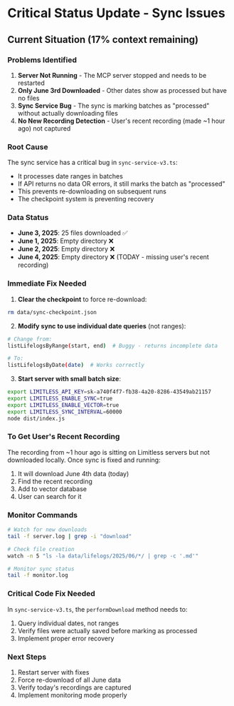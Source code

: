# Critical Status Update - Sync Issues

## Current Situation (17% context remaining)

### Problems Identified

1. **Server Not Running** - The MCP server stopped and needs to be restarted
2. **Only June 3rd Downloaded** - Other dates show as processed but have no files
3. **Sync Service Bug** - The sync is marking batches as "processed" without actually downloading files
4. **No New Recording Detection** - User's recent recording (made ~1 hour ago) not captured

### Root Cause

The sync service has a critical bug in `sync-service-v3.ts`:

- It processes date ranges in batches
- If API returns no data OR errors, it still marks the batch as "processed"
- This prevents re-downloading on subsequent runs
- The checkpoint system is preventing recovery

### Data Status

- **June 3, 2025**: 25 files downloaded ✅
- **June 1, 2025**: Empty directory ❌
- **June 2, 2025**: Empty directory ❌
- **June 4, 2025**: Empty directory ❌ (TODAY - missing user's recent recording)

### Immediate Fix Needed

1. **Clear the checkpoint** to force re-download:

```bash
rm data/sync-checkpoint.json
```

2. **Modify sync to use individual date queries** (not ranges):

```bash
# Change from:
listLifelogsByRange(start, end)  # Buggy - returns incomplete data

# To:
listLifelogsByDate(date)  # Works correctly
```

3. **Start server with small batch size**:

```bash
export LIMITLESS_API_KEY=sk-a740f4f7-fb38-4a20-8286-43549ab21157
export LIMITLESS_ENABLE_SYNC=true
export LIMITLESS_ENABLE_VECTOR=true
export LIMITLESS_SYNC_INTERVAL=60000
node dist/index.js
```

### To Get User's Recent Recording

The recording from ~1 hour ago is sitting on Limitless servers but not downloaded locally. Once sync is fixed and running:

1. It will download June 4th data (today)
2. Find the recent recording
3. Add to vector database
4. User can search for it

### Monitor Commands

```bash
# Watch for new downloads
tail -f server.log | grep -i "download"

# Check file creation
watch -n 5 "ls -la data/lifelogs/2025/06/*/ | grep -c '.md'"

# Monitor sync status
tail -f monitor.log
```

### Critical Code Fix Needed

In `sync-service-v3.ts`, the `performDownload` method needs to:

1. Query individual dates, not ranges
2. Verify files were actually saved before marking as processed
3. Implement proper error recovery

### Next Steps

1. Restart server with fixes
2. Force re-download of all June data
3. Verify today's recordings are captured
4. Implement monitoring mode properly
